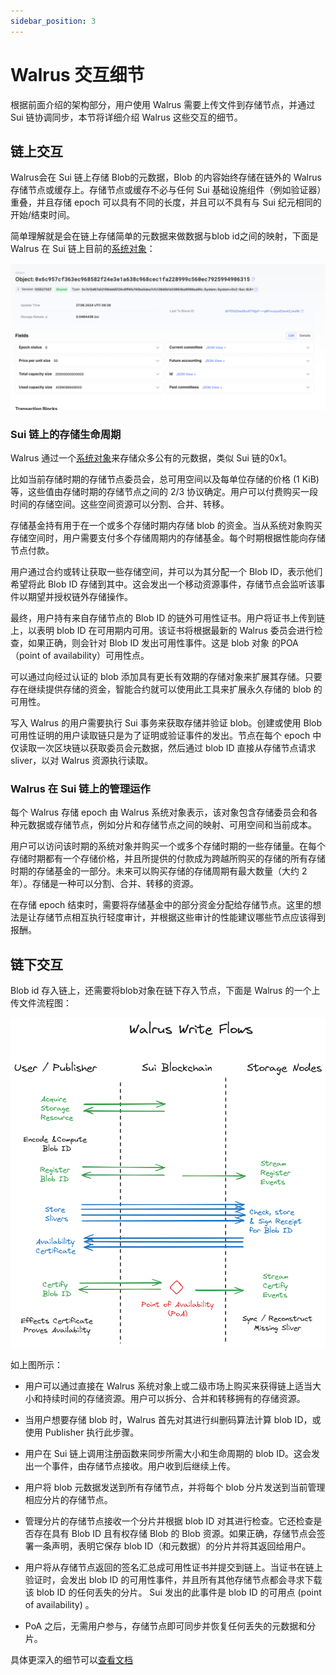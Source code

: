 ```yaml
---
sidebar_position: 3
---
```


# Walrus 交互细节

根据前面介绍的架构部分，用户使用 Walrus 需要上传文件到存储节点，并通过 Sui 链协调同步，本节将详细介绍 Walrus 这些交互的细节。

## 链上交互

Walrus会在 Sui 链上存储 Blob的元数据，Blob 的内容始终存储在链外的 Walrus 存储节点或缓存上。存储节点或缓存不必与任何 Sui 基础设施组件（例如验证器）重叠，并且存储 epoch 可以具有不同的长度，并且可以不具有与 Sui 纪元相同的开始/结束时间。

简单理解就是会在链上存储简单的元数据来做数据与blob id之间的映射，下面是 Walrus 在 Sui 链上目前的[系统对象](https://suiscan.xyz/testnet/object/0x6c957cf363ec968582f24e3e1a638c968cec1fa228999c560ec7925994906315)：

![system object](img/system.png)

### Sui 链上的存储生命周期

Walrus 通过一个[系统对象](https://testnet.suivision.xyz/object/0x6c957cf363ec968582f24e3e1a638c968cec1fa228999c560ec7925994906315)来存储众多公有的元数据，类似 Sui 链的0x1。

比如当前存储时期的存储节点委员会，总可用空间以及每单位存储的价格 (1 KiB)等，这些值由存储时期的存储节点之间的 2/3 协议确定。用户可以付费购买一段时间的存储空间。这些空间资源可以分割、合并、转移。

存储基金持有用于在一个或多个存储时期内存储 blob 的资金。当从系统对象购买存储空间时，用户需要支付多个存储周期内的存储基金。每个时期根据性能向存储节点付款。

用户通过合约或转让获取一些存储空间，并可以为其分配一个 Blob ID，表示他们希望将此 Blob ID 存储到其中。这会发出一个移动资源事件，存储节点会监听该事件以期望并授权链外存储操作。

最终，用户持有来自存储节点的 Blob ID 的链外可用性证书。用户将证书上传到链上，以表明 blob ID 在可用期内可用。该证书将根据最新的 Walrus 委员会进行检查，如果正确，则会针对 Blob ID 发出可用性事件。这是 blob 对象 的POA（point of availability）可用性点。

可以通过向经过认证的 blob 添加具有更长有效期的存储对象来扩展其存储。只要存在继续提供存储的资金，智能合约就可以使用此工具来扩展永久存储的 blob 的可用性。

写入 Walrus 的用户需要执行 Sui 事务来获取存储并验证 blob。创建或使用 Blob 可用性证明的用户读取链只是为了证明或验证事件的发出。节点在每个 epoch 中仅读取一次区块链以获取委员会元数据，然后通过 blob ID 直接从存储节点请求 sliver，以对 Walrus 资源执行读取。

### Walrus 在 Sui 链上的管理运作

每个 Walrus 存储 epoch 由 Walrus 系统对象表示，该对象包含存储委员会和各种元数据或存储节点，例如分片和存储节点之间的映射、可用空间和当前成本。

用户可以访问该时期的系统对象并购买一个或多个存储时期的一些存储量。在每个存储时期都有一个存储价格，并且所提供的付款成为跨越所购买的存储的所有存储时期的存储基金的一部分。未来可以购买存储的存储周期有最大数量（大约 2 年）。存储是一种可以分割、合并、转移的资源。

在存储 epoch 结束时，需要将存储基金中的部分资金分配给存储节点。这里的想法是让存储节点相互执行轻度审计，并根据这些审计的性能建议哪些节点应该得到报酬。

## 链下交互

Blob id 存入链上，还需要将blob对象在链下存入节点，下面是 Walrus 的一个上传文件流程图：

![Walrus Write Flow](img/walrus_write_flow.png)

如上图所示：
  - 用户可以通过直接在 Walrus 系统对象上或二级市场上购买来获得链上适当大小和持续时间的存储资源。用户可以拆分、合并和转移拥有的存储资源。

  - 当用户想要存储 blob 时，Walrus 首先对其进行纠删码算法计算 blob ID，或使用 Publisher 执行此步骤。

  - 用户在 Sui 链上调用注册函数来同步所需大小和生命周期的 blob ID。这会发出一个事件，由存储节点接收。用户收到后继续上传。

  - 用户将 blob 元数据发送到所有存储节点，并将每个 blob 分片发送到当前管理相应分片的存储节点。

  - 管理分片的存储节点接收一个分片并根据 blob ID 对其进行检查。它还检查是否存在具有 Blob ID 且有权存储 Blob 的 Blob 资源。如果正确，存储节点会签署一条声明，表明它保存 blob ID（和元数据）的分片并将其返回给用户。

  - 用户将从存储节点返回的签名汇总成可用性证书并提交到链上。当证书在链上验证时，会发出 blob ID 的可用性事件，并且所有其他存储节点都会寻求下载该 blob ID 的任何丢失的分片。 Sui 发出的此事件是 blob ID 的可用点 (point of availability) 。

  - PoA 之后，无需用户参与，存储节点即可同步并恢复任何丢失的元数据和分片。

具体更深入的细节可以[查看文档](https://mystenlabs.github.io/walrus-docs/design/operations-off-chain.html#off-chain-operations)




